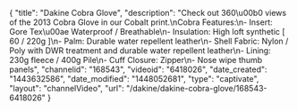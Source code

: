 {
    "title": "Dakine Cobra Glove",
    "description": "Check out 360\u00b0 views of the 2013 Cobra Glove in our Cobalt print.\nCobra Features:\n- Insert: Gore Tex\u00ae Waterproof \/ Breathable\n- Insulation: High loft synthetic [ 60 \/ 220g ]\n- Palm: Durable water repellent leather\n- Shell Fabric: Nylon \/ Poly with DWR treatment and durable water repellent leather\n- Lining: 230g fleece \/ 400g Pile\n- Cuff Closure: Zipper\n- Nose wipe thumb panels",
    "channelid": "168543",
    "videoid": "6418026",
    "date_created": "1443632586",
    "date_modified": "1448052681",
    "type": "captivate",
    "layout": "channelVideo",
    "url": "\/dakine\/dakine-cobra-glove\/168543-6418026"
}